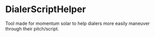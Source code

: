 # DialerScriptHelper
Tool made for momentum solar to help dialers more easily maneuver through their pitch/script. 
